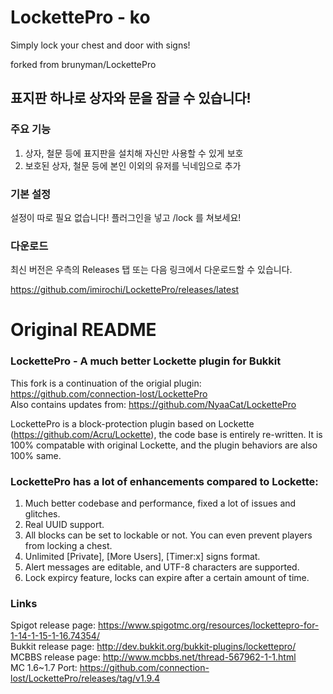 # LockettePro - ko
Simply lock your chest and door with signs!

forked from brunyman/LockettePro


## 표지판 하나로 상자와 문을 잠글 수 있습니다!


### 주요 기능
1. 상자, 철문 등에 표지판을 설치해 자신만 사용할 수 있게 보호
2. 보호된 상자, 철문 등에 본인 이외의 유저를 닉네임으로 추가


### 기본 설정
설정이 따로 필요 없습니다! 플러그인을 넣고 /lock 를 쳐보세요!

### 다운로드
최신 버전은 우측의 Releases 탭 또는 다음 링크에서 다운로드할 수 있습니다.

https://github.com/imirochi/LockettePro/releases/latest



# Original README
### LockettePro - A much better Lockette plugin for Bukkit

This fork is a continuation of the origial plugin: https://github.com/connection-lost/LockettePro  
Also contains updates from: https://github.com/NyaaCat/LockettePro  

LockettePro is a block-protection plugin based on Lockette (https://github.com/Acru/Lockette), the code base is entirely re-written. It is 100% compatable with original Lockette, and the plugin behaviors are also 100% same.

### LockettePro has a lot of enhancements compared to Lockette:

1. Much better codebase and performance, fixed a lot of issues and glitches.
2. Real UUID support.
3. All blocks can be set to lockable or not. You can even prevent players from locking a chest.
4. Unlimited [Private], [More Users], [Timer:x] signs format.
5. Alert messages are editable, and UTF-8 characters are supported.
6. Lock expircy feature, locks can expire after a certain amount of time.

### Links
Spigot release page: https://www.spigotmc.org/resources/lockettepro-for-1-14-1-15-1-16.74354/  
Bukkit release page: http://dev.bukkit.org/bukkit-plugins/lockettepro/  
MCBBS release page: http://www.mcbbs.net/thread-567962-1-1.html    
MC 1.6~1.7 Port: https://github.com/connection-lost/LockettePro/releases/tag/v1.9.4

